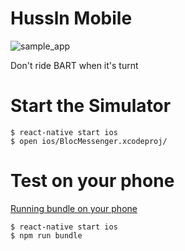 # Hussln Mobile

![sample_app](http://i.imgur.com/JPU4fiVl.png)

Don't ride BART when it's turnt

# Start  the Simulator

```
$ react-native start ios
$ open ios/BlocMessenger.xcodeproj/
```

# Test on your phone
[Running bundle on your phone](http://developingjourney.netlify.com/2015/12/20/how-to-test-react-native-on-your-device)

```
$ react-native start ios
$ npm run bundle
```
